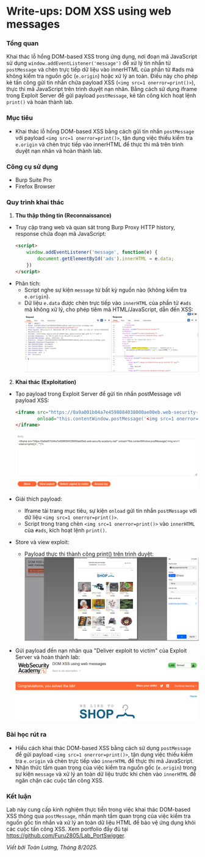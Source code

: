 # Write-ups: DOM XSS using web messages

### Tổng quan
Khai thác lỗ hổng DOM-based XSS trong ứng dụng, nơi đoạn mã JavaScript sử dụng `window.addEventListener('message')` để xử lý tin nhắn từ `postMessage` và chèn trực tiếp dữ liệu vào innerHTML của phần tử #ads mà không kiểm tra nguồn gốc (`e.origin`) hoặc xử lý an toàn. Điều này cho phép kẻ tấn công gửi tin nhắn chứa payload XSS (`<img src=1 onerror=print()>`), thực thi mã JavaScript trên trình duyệt nạn nhân. Bằng cách sử dụng iframe trong Exploit Server để gửi payload `postMessage`, kẻ tấn công kích hoạt lệnh `print()` và hoàn thành lab.

### Mục tiêu
- Khai thác lỗ hổng DOM-based XSS bằng cách gửi tin nhắn `postMessage` với payload `<img src=1 onerror=print()>`, tận dụng việc thiếu kiểm tra `e.origin` và chèn trực tiếp vào innerHTML để thực thi mã trên trình duyệt nạn nhân và hoàn thành lab.

### Công cụ sử dụng
- Burp Suite Pro
- Firefox Browser

### Quy trình khai thác
1. **Thu thập thông tin (Reconnaissance)**
- Truy cập trang web và quan sát trong Burp Proxy HTTP history, response chứa đoạn mã JavaScript:
    ```html
    <script>
        window.addEventListener('message', function(e) {
            document.getElementById('ads').innerHTML = e.data;
        })
    </script>
    ```
- Phân tích:
    - Script nghe sự kiện `message` từ bất kỳ nguồn nào (không kiểm tra `e.origin`).
    - Dữ liệu `e.data` được chèn trực tiếp vào `innerHTML` của phần tử `#ads` mà không xử lý, cho phép tiêm mã HTML/JavaScript, dẫn đến XSS:
        ![event](./images/1_event.png)

2. **Khai thác (Exploitation)**
- Tạo payload trong Exploit Server để gửi tin nhắn postMessage với payload XSS:
    ```html
    <iframe src="https://0a9a001b04a7e4598084038000ae00eb.web-security-academy.net/" 
            onload="this.contentWindow.postMessage('<img src=1 onerror=print()>', '*')">
    </iframe>
    ```
    ![body](./images/2_body.png)
- Giải thích payload:
    - Iframe tải trang mục tiêu, sự kiện `onload` gửi tin nhắn `postMessage` với dữ liệu `<img src=1 onerror=print()>`.
    - Script trong trang chèn `<img src=1 onerror=print()>` vào `innerHTML` của `#ads`, kích hoạt lệnh `print()`.

- Store và view exploit:
    - Payload thực thi thành công print() trên trình duyệt:
        ![view](./images/3_view.png)

- Gửi payload đến nạn nhân qua "Deliver exploit to victim" của Exploit Server và hoàn thành lab:
    ![solved](./images/4_solved.png)

### Bài học rút ra
- Hiểu cách khai thác DOM-based XSS bằng cách sử dụng `postMessage` để gửi payload `<img src=1 onerror=print()>`, tận dụng việc thiếu kiểm tra `e.origin` và chèn trực tiếp vào `innerHTML` để thực thi mã JavaScript.
- Nhận thức tầm quan trọng của việc kiểm tra nguồn gốc (`e.origin`) trong sự kiện `message` và xử lý an toàn dữ liệu trước khi chèn vào `innerHTML` để ngăn chặn các cuộc tấn công XSS.

### Kết luận
Lab này cung cấp kinh nghiệm thực tiễn trong việc khai thác DOM-based XSS thông qua `postMessage`, nhấn mạnh tầm quan trọng của việc kiểm tra nguồn gốc tin nhắn và xử lý an toàn dữ liệu HTML để bảo vệ ứng dụng khỏi các cuộc tấn công XSS. Xem portfolio đầy đủ tại https://github.com/Furu2805/Lab_PortSwigger.

*Viết bởi Toàn Lương, Tháng 8/2025.*